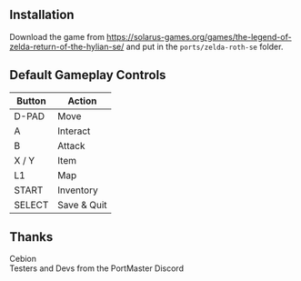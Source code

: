 ## Installation
Download the game from https://solarus-games.org/games/the-legend-of-zelda-return-of-the-hylian-se/ and put in the `ports/zelda-roth-se` folder.

## Default Gameplay Controls
| Button | Action |
|--|--|
|D-PAD|Move|
|A|Interact|
|B|Attack|
|X / Y|Item|
|L1|Map|
|START|Inventory|
|SELECT|Save & Quit|

## Thanks
Cebion  
Testers and Devs from the PortMaster Discord  




